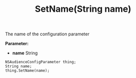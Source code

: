 ﻿---
uid: crmscript_ref_NSAudienceConfigParameter_SetName
title: SetName(String name)
intellisense: NSAudienceConfigParameter.SetName
keywords: NSAudienceConfigParameter, GetName
so.topic: reference
---

The name of the configuration parameter

**Parameter:** 
 - **name** String

```crmscript
NSAudienceConfigParameter thing;
String name;
thing.SetName(name);
```

